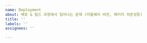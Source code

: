 ```yaml
---
name: Deployment
about: 배포 & 빌드 과정에서 일어나는 문제 (미들웨어 버전, 패키지 의존성등)
title: ''
labels: ''
assignees: ''

---
```



